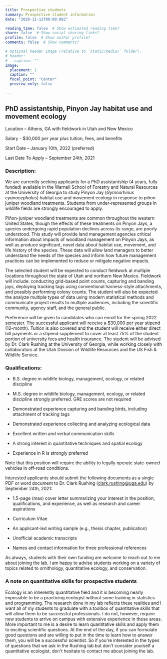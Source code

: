 ```yaml
---
title: Prospective students
summary: Prospective student information
date: "2020-11-12T00:00:00Z"

reading_time: false  # Show estimated reading time?
share: false  # Show social sharing links?
profile: false  # Show author profile?
comments: false  # Show comments?

# Optional header image (relative to `static/media/` folder).
# header:
#   caption: ""
image:
  placement: 1
  caption: ""
  focal_point: "Center"
  preview_only: false

---
```


## PhD assistantship, Pinyon Jay habitat use and movement ecology

Location – Athens, GA with fieldwork in Utah and New Mexico  

Salary - $30,000 per year plus tuition, fees, and benefits  

Start Date – January 10th, 2022 (preferred)  

Last Date To Apply – September 24th, 2021  

### Description: 

We are currently seeking applicants for a PhD assistantship (4 years, fully funded) available in the Warnell School of Forestry and Natural Resources at the University of Georgia to study Pinyon Jay (*Gymnorhinus cyanocephalus*) habitat use and movement ecology in response to piñon-juniper woodland treatments. Students from under-represented groups in wildlife fields are strongly encouraged to apply.  

Piñon-juniper woodland treatments are common throughout the western United States, though the effects of these treatments on Pinyon Jays, a species undergoing rapid population declines across its range, are poorly understood. This study will provide land management agencies critical information about impacts of woodland management on Pinyon Jays, as well as produce significant, novel data about habitat use, movement, and life history of the species. These data will allow land managers to better understand the needs of the species and inform how future management practices can be implemented to reduce or mitigate negative impacts. 

The selected student will be expected to conduct fieldwork at multiple locations throughout the state of Utah and northern New Mexico. Fieldwork will include: conducting grid-based point counts, capturing and banding jays, deploying tracking tags using conventional harness-style attachments, and possibly performing colony counts. The student will also be expected the analyze multiple types of data using modern statistical methods and communicate project results to multiple audiences, including the scientific community, agency staff, and the general public.  

Preference will be given to candidates who can enroll for the spring 2022 semester. The successful applicant will receive a $30,000 per year stipend (12-month). Tuition is also covered and the student will receive either direct bill payments or a stipend supplement to cover at least 75% of the student portion of university fees and health insurance. The student will be advised by Dr. Clark Rushing at the University of Georgia, while working closely with collaborators at the Utah Division of Wildlife Resources and the US Fish & Wildlife Service.  

### Qualifications:

- B.S. degree in wildlife biology, management, ecology, or related discipline  

- M.S. degree in wildlife biology, management, ecology, or related discipline strongly preferred.  GRE scores are not required  

- Demonstrated experience capturing and banding birds, including attachment of tracking tags  

- Demonstrated experience collecting and analyzing ecological data  

- Excellent written and verbal communication skills  

- A strong interest in quantitative techniques and spatial ecology  

- Experience in R is strongly preferred  

Note that this position will require the ability to legally operate state-owned vehicles in off-road conditions.  

Interested applicants should submit the following documents as a single PDF or word document to Dr. Clark Rushing (clark.rushing@uga.edu) by September 24th, 2021:  

- 1.5-page (max) cover letter summarizing your interest in the position, qualifications, and experience, as well as research and career aspirations  

- Curriculum Vitae  

- An applicant-led writing sample (e.g., thesis chapter, publication)  

- Unofficial academic transcripts  

- Names and contact information for three professional references  


As always, students with their own funding are welcome to reach out to me about joining the lab. I am happy to advise students working on a variety of topics related to ornithology, quantitative ecology, and conservation.  

### A note on quantitative skills for prospective students

Ecology is an inherently quantitative field and it is becoming nearly impossible to be a practicing ecologist without some training in statistics and programming. The research done in my lab reflects these realities and I want all of my students to graduate with a toolbox of quantitative skills that will allow them to be successful professionals. I do not, however, require new students to arrive on campus with extensive experience in these areas. More important to me is a desire to learn quantitative skills and apply them to exciting scientific questions. At the end of the day, if you can formulate good questions and are willing to put in the time to learn how to answer them, you will be a successful scientist. So if you're interested in the types of questions that we ask in the Rushing lab but don't consider yourself a quantitative ecologist, don't hesitate to contact me about joining the lab. 
